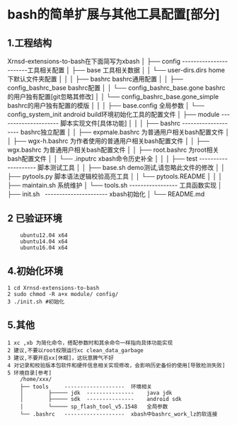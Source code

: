 bash的简单扩展与其他工具配置[部分]
=====
1.工程结构
----------
Xrnsd-extensions-to-bash在下面简写为xbash
    │
    ├── config    -----------------------工具相关配置
    │        ├── base                             工具相关数据
    │        │     └── user-dirs.dirs                   home下默认文件夹配置
    │        │
    │        ├── bashrc                           bashrc通用配置
    │        │     ├── config_bashrc_base               bashrc配置
    │        │     └── config_bashrc_base.gone          bashrc的用户独有配置[git忽略其修改]
    │        │     └── config_bashrc_base.gone_simple   bashrc的用户独有配置的模版
    │        │
    │        ├── base.config                      全局参数
    │        └── config_system_init               android build环境初始化工具的配置文件
    │
    ├── module    ---------------------  脚本实现文件[具体功能]
    │        │
    │        ├── bashrc   --------------------  bashrc独立配置
    │        │      ├── expmale.bashrc                  为普通用户相关bash配置文件
    │        │      ├── wgx-h.bashrc                    为作者使用的普通用户相关bash配置文件
    │        │      ├── wgx.bashrc                      为普通用户相关bash配置文件
    │        │      ├── root.bashrc                     为root相关bash配置文件
    │        │      └── .inputrc                        xbash命令历史补全
    │        │
    │        ├── test    --------------------   脚本测试工具
    │        │      ├── base.sh                         demo测试,请忽略此文件的修改
    │        │      ├── pytools.py                      脚本语法逻辑校验高亮工具
    │        │      └── pytools.README
    │        │
    │        ├── maintain.sh                    系统维护
    │        └── tools.sh   -----------------   工具函数实现
    │
    ├── init.sh   ---------------------- xbash初始化
    │
    └── README.md

2 已验证环境
----------
        ubuntu12.04 x64
        ubuntu14.04 x64
        ubuntu16.04 x64

4.初始化环境
----------
    1 cd Xrnsd-extensions-to-bash
    2 sudo chmod -R a+x module/ config/
    3 ./init.sh #初始化

5.其他
----------
    1 xc ,xb 为简化命令，搭配参数时和其余命令一样指向具体功能实现
    2 建议,不要以root权限运行xc clean_data_garbage
    3 建议,不要开启xx[休眠]，这玩意脾气不好
    4 对记录和校验版本包软件和硬件信息相关实现修改，会影响历史备份的使用[导致检测失败]
    5 环境目录[参考]
        /home/xxx/
        ├── tools     -------------------  环境相关
        │        ├───── jdk  ---------------    java jdk
        │        ├───── sdk  ---------------    android sdk
        │        └───── sp_flash_tool_v5.1548   全局参数
        └── .bashrc   -------------------  xbash中bashrc_work_lz的软连接
